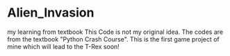 # Alien_Invasion
my learning from textbook
This Code is not my original idea. The codes are from the textbook "Python Crash Course".
This is the first game project of mine which will lead to the T-Rex soon!
